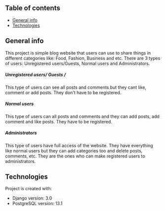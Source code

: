## Table of contents
* [General info](#general-info)
* [Technologies](#technologies)

## General info
This project is simple blog website that users can use to share things in different categories like: Food, Fashion, Business and etc.
There are 3 types of users: Unregistered users/Guests, Normal users and Administrators.

##### Unregistered users/ Guests /
This type of users can see all posts and comments but they cant like, comment or add posts.
They don't have to be registered.

##### Normal users
This type of users can all posts and comments and they can add posts, add comment and like posts.
They have to be registered.

##### Administrators
This type of users have full access of the website. They have everything like normal users but they can add categories too and delete posts, comments, etc.
They are the ones who can make registered users to administrators.

	
## Technologies
Project is created with:
* Django version: 3.0
* PostgreSQL version: 13.1
